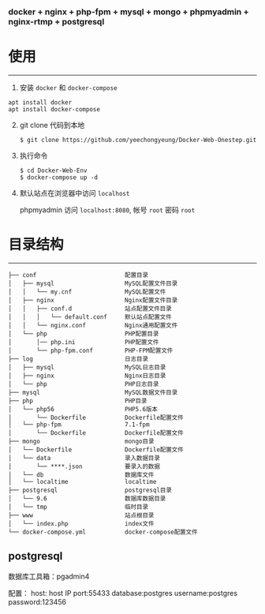 ### docker + nginx + php-fpm + mysql + mongo + phpmyadmin + nginx-rtmp + postgresql

# 使用
----

1. 安装 `docker` 和 `docker-compose`
```
apt install docker
apt install docker-compose
```
2. git clone 代码到本地
    ```
    $ git clone https://github.com/yeechongyeung/Docker-Web-Onestep.git
    ```
3. 执行命令
    ```
    $ cd Docker-Web-Env
    $ docker-compose up -d
    ```
4. 默认站点在浏览器中访问 `localhost`

   phpmyadmin 访问 `localhost:8080`, 帐号 `root` 密码 `root`

# 目录结构
----

```
├── conf                         配置目录
│   ├── mysql                    MySQL配置文件目录
│   │   └── my.cnf               MySQL配置文件
│   ├── nginx                    Nginx配置文件目录
│   │   ├── conf.d               站点配置文件目录
│   │   │   └── default.conf     默认站点配置文件
│   │   └── nginx.conf           Nginx通用配置文件
│   └── php                      PHP配置目录
│       │── php.ini              PHP配置文件
│       └── php-fpm.conf         PHP-FPM配置文件
├── log                          日志目录
│   ├── mysql                    MySQL日志目录
│   ├── nginx                    Nginx日志目录
│   └── php                      PHP日志目录
├── mysql                        MySQL数据文件目录
├── php                          PHP目录
│   └── php56                    PHP5.6版本
│       └── Dockerfile           Dockerfile配置文件
│   └── php-fpm                  7.1-fpm
│       └── Dockerfile           Dockerfile配置文件
├── mongo                        mongo目录
│   └── Dockerfile               Dockerfile配置文件
│   └── data                     录入数据目录
│       └── ****.json            要录入的数据
│   └── db                       数据库文件
│   └── localtime                localtime
├── postgresql                   postgresql目录
│   └── 9.6                      数据库数据目录
│   └── tmp                      临时目录
├── www                          站点根目录
│   └── index.php                index文件
└── docker-compose.yml           docker-compose配置文件
```
## postgresql

数据库工具箱：pgadmin4

配置：
host: host IP
port:55433
database:postgres
username:postgres
password:123456
